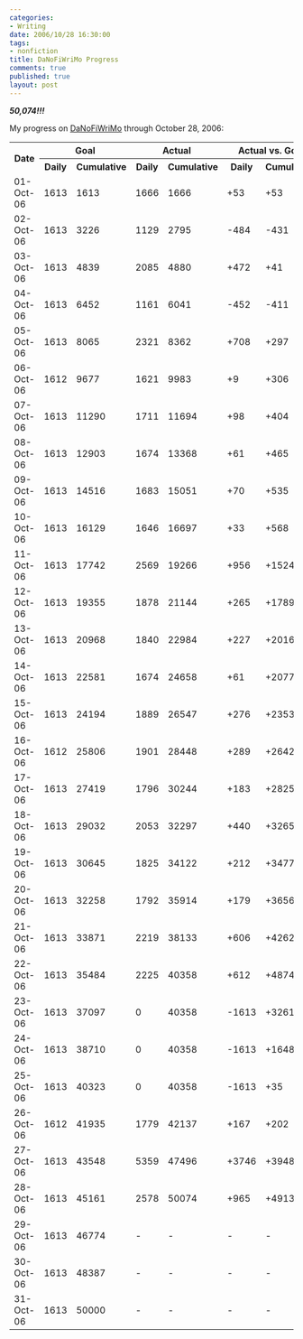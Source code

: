 ```yaml
--- 
categories: 
- Writing
date: 2006/10/28 16:30:00
tags: 
- nonfiction
title: DaNoFiWriMo Progress
comments: true
published: true
layout: post
---
```


<p> <em>
<strong>50,074!!!</strong>
</em>

My progress on <a href="http://www.dhemery.com/cwd/2006/09/danofiwrimo">DaNoFiWriMo</a> through October 28, 2006:
<table>
<tr>
<th rowspan="2">Date</th>
<th colspan="2">Goal</th>
<th colspan="2">Actual</th>
<th colspan="2">Actual vs. Goal</th>
</tr>
<tr>
<th>Daily</th>
<th>Cumulative</th>
<th>Daily</th>
<th>Cumulative</th>
<th>Daily</th>
<th>Cumulative</th>
</tr>
<tr>
<td>01-Oct-06</td>
<td>1613</td>
<td>1613</td>
<td>1666</td>
<td>1666</td>
<td>+53</td>
<td>+53</td>
</tr>
<tr>
<td>02-Oct-06</td>
<td>1613</td>
<td>3226</td>
<td>1129</td>
<td>2795</td>
<td>-484</td>
<td>-431</td>
</tr>
<tr>
<td>03-Oct-06</td>
<td>1613</td>
<td>4839</td>
<td>2085</td>
<td>4880</td>
<td>+472</td>
<td>+41</td>
</tr>
<tr>
<td>04-Oct-06</td>
<td>1613</td>
<td>6452</td>
<td>1161</td>
<td>6041</td>
<td>-452</td>
<td>-411</td>
</tr>
<tr>
<td>05-Oct-06</td>
<td>1613</td>
<td>8065</td>
<td>2321</td>
<td>8362</td>
<td>+708</td>
<td>+297</td>
</tr>
<tr>
<td>06-Oct-06</td>
<td>1612</td>
<td>9677</td>
<td>1621</td>
<td>9983</td>
<td>+9</td>
<td>+306</td>
</tr>
<tr>
<td>07-Oct-06</td>
<td>1613</td>
<td>11290</td>
<td>1711</td>
<td>11694</td>
<td>+98</td>
<td>+404</td>
</tr>
<tr>
<td>08-Oct-06</td>
<td>1613</td>
<td>12903</td>
<td>1674</td>
<td>13368</td>
<td>+61</td>
<td>+465</td>
</tr>
<tr>
<td>09-Oct-06</td>
<td>1613</td>
<td>14516</td>
<td>1683</td>
<td>15051</td>
<td>+70</td>
<td>+535</td>
</tr>
<tr>
<td>10-Oct-06</td>
<td>1613</td>
<td>16129</td>
<td>1646</td>
<td>16697</td>
<td>+33</td>
<td>+568</td>
</tr>
<tr>
<td>11-Oct-06</td>
<td>1613</td>
<td>17742</td>
<td>2569</td>
<td>19266</td>
<td>+956</td>
<td>+1524</td>
</tr>
<tr>
<td>12-Oct-06</td>
<td>1613</td>
<td>19355</td>
<td>1878</td>
<td>21144</td>
<td>+265</td>
<td>+1789</td>
</tr>
<tr>
<td>13-Oct-06</td>
<td>1613</td>
<td>20968</td>
<td>1840</td>
<td>22984</td>
<td>+227</td>
<td>+2016</td>
</tr>
<tr>
<td>14-Oct-06</td>
<td>1613</td>
<td>22581</td>
<td>1674</td>
<td>24658</td>
<td>+61</td>
<td>+2077</td>
</tr>
<tr>
<td>15-Oct-06</td>
<td>1613</td>
<td>24194</td>
<td>1889</td>
<td>26547</td>
<td>+276</td>
<td>+2353</td>
</tr>
<tr>
<td>16-Oct-06</td>
<td>1612</td>
<td>25806</td>
<td>1901</td>
<td>28448</td>
<td>+289</td>
<td>+2642</td>
</tr>
<tr>
<td>17-Oct-06</td>
<td>1613</td>
<td>27419</td>
<td>1796</td>
<td>30244</td>
<td>+183</td>
<td>+2825</td>
</tr>
<tr>
<td>18-Oct-06</td>
<td>1613</td>
<td>29032</td>
<td>2053</td>
<td>32297</td>
<td>+440</td>
<td>+3265</td>
</tr>
<tr>
<td>19-Oct-06</td>
<td>1613</td>
<td>30645</td>
<td>1825</td>
<td>34122</td>
<td>+212</td>
<td>+3477</td>
</tr>
<tr>
<td>20-Oct-06</td>
<td>1613</td>
<td>32258</td>
<td>1792</td>
<td>35914</td>
<td>+179</td>
<td>+3656</td>
</tr>
<tr>
<td>21-Oct-06</td>
<td>1613</td>
<td>33871</td>
<td>2219</td>
<td>38133</td>
<td>+606</td>
<td>+4262</td>
</tr>
<tr>
<td>22-Oct-06</td>
<td>1613</td>
<td>35484</td>
<td>2225</td>
<td>40358</td>
<td>+612</td>
<td>+4874</td>
</tr>
<tr>
<td>23-Oct-06</td>
<td>1613</td>
<td>37097</td>
<td>0</td>
<td>40358</td>
<td>-1613</td>
<td>+3261</td>
</tr>
<tr>
<td>24-Oct-06</td>
<td>1613</td>
<td>38710</td>
<td>0</td>
<td>40358</td>
<td>-1613</td>
<td>+1648</td>
</tr>
<tr>
<td>25-Oct-06</td>
<td>1613</td>
<td>40323</td>
<td>0</td>
<td>40358</td>
<td>-1613</td>
<td>+35</td>
</tr>
<tr>
<td>26-Oct-06</td>
<td>1612</td>
<td>41935</td>
<td>1779</td>
<td>42137</td>
<td>+167</td>
<td>+202</td>
</tr>
<tr>
<td>27-Oct-06</td>
<td>1613</td>
<td>43548</td>
<td>5359</td>
<td>47496</td>
<td>+3746</td>
<td>+3948</td>
</tr>
<tr>
<td>28-Oct-06</td>
<td>1613</td>
<td>45161</td>
<td>2578</td>
<td>50074</td>
<td>+965</td>
<td>+4913</td>
</tr>
<tr>
<td>29-Oct-06</td>
<td>1613</td>
<td>46774</td>
<td>-</td>
<td>-</td>
<td>-</td>
<td>-</td>
</tr>
<tr>
<td>30-Oct-06</td>
<td>1613</td>
<td>48387</td>
<td>-</td>
<td>-</td>
<td>-</td>
<td>-</td>
</tr>
<tr>
<td>31-Oct-06</td>
<td>1613</td>
<td>50000</td>
<td>-</td>
<td>-</td>
<td>-</td>
<td>-</td>
</tr>
</table>
